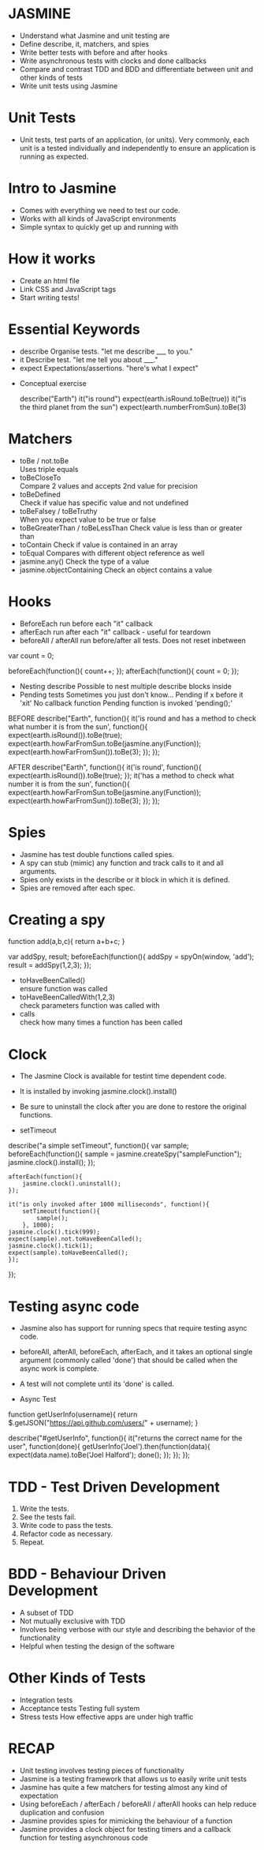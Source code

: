 # JASMINE

- Understand what Jasmine and unit testing are
- Define describe, it, matchers, and spies
- Write better tests with before and after hooks
- Write asynchronous tests with clocks and done callbacks
- Compare and contrast TDD and BDD and differentiate between unit and other kinds of tests
- Write unit tests using Jasmine

# Unit Tests
- Unit tests, test parts of an application, (or units). Very commonly, each unit is a tested individually and independently to ensure an application is running as expected.

# Intro to Jasmine
- Comes with everything we need to test our code.
- Works with all kinds of JavaScript environments
- Simple syntax to quickly get up and running with

# How it works
- Create an html file
- Link CSS and JavaScript tags
- Start writing tests!

# Essential Keywords
- describe		Organise tests. 			"let me describe ___ to you."
- it			Describe test. 				"let me tell you about ___."
- expect		Expectations/assertions. 	"here's what I expect"

* Conceptual exercise

	describe("Earth")
		it("is round")
			expect(earth.isRound.toBe(true))
		it("is the third planet from the sun")
			expect(earth.numberFromSun).toBe(3)

# Matchers
* toBe / not.toBe 	
				Uses triple equals
* toBeCloseTo		
				Compare 2 values and accepts 2nd value for precision
* toBeDefined		
				Check if value has specific value and not undefined
* toBeFalsey / toBeTruthy	
				When you expect value to be true or false
* toBeGreaterThan / toBeLessThan 
				Check value is less than or greater than
* toContain
				Check if value is contained in an array
* toEqual
				Compares with different object reference as well
* jasmine.any()
				Check the type of a value
* jasmine.objectContaining
				Check an object contains a value

# Hooks
* BeforeEach
				run before each "it" callback
* afterEach
				run after each "it" callback - useful for teardown
* beforeAll / afterAll
				run before/after all tests. Does not reset inbetween

var count = 0;

beforeEach(function(){
	count++;
});
afterEach(function(){
	count = 0;
});

* Nesting describe
				Possible to nest multiple describe blocks inside
* Pending tests
				Sometimes you just don't know...
				Pending if x before it 'xit'
				No callback function
				Pending function is invoked 'pending();'

BEFORE
describe("Earth", function(){
	it('is round and has a method to check what number it is from the sun', function(){
		expect(earth.isRound()).toBe(true);
		expect(earth.howFarFromSun.toBe(jasmine.any(Function));
		expect(earth.howFarFromSun()).toBe(3);
	});
});

AFTER
describe("Earth", function(){
	it('is round', function(){
		expect(earth.isRound()).toBe(true);
	});
	it('has a method to check what number it is from the sun', function(){
		expect(earth.howFarFromSun.toBe(jasmine.any(Function));
		expect(earth.howFarFromSun()).toBe(3);
	});
});

# Spies
* Jasmine has test double functions called spies.
* A spy can stub (mimic) any function and track calls to it and all arguments.
* Spies only exists in the describe or it block in which it is defined.
* Spies are removed after each spec.

# Creating a spy
function add(a,b,c){
	return a+b+c;
}

var addSpy, result;
beforeEach(function(){
	addSpy = spyOn(window, 'add');
	result = addSpy(1,2,3);
});

- toHaveBeenCalled() 	
			ensure function was called
- toHaveBeenCalledWith(1,2,3)	
			check parameters function was called with
- calls		
			check how many times a function has been called

# Clock
* The Jasmine Clock is available for testint time dependent code.
* It is installed by invoking jasmine.clock().install()
* Be sure to uninstall the clock after you are done to restore the original functions.

* setTimeout

describe("a simple setTimeout", function(){
	var sample;
	beforeEach(function(){
	sample = jasmine.createSpy("sampleFunction");
	jasmine.clock().install();
	});

	afterEach(function(){
		jasmine.clock().uninstall();
	});

	it("is only invoked after 1000 milliseconds", function(){
		setTimeout(function(){
			sample();
		}, 1000);
	jasmine.clock().tick(999);
	expect(sample).not.toHaveBeenCalled();
	jasmine.clock().tick(1);
	expect(sample).toHaveBeenCalled();
	});
});

# Testing async code
* Jasmine also has support for running specs that require testing async code.
* beforeAll, afterAll, beforeEach, afterEach, and it takes an optional single argument (commonly called 'done') that should be called when the async work is complete.
* A test will not complete until its 'done' is called.

* Async Test

function getUserInfo(username){
	return $.getJSON("https://api.github.com/users/" + username);
}

describe("#getUserInfo", function(){
	it("returns the correct name for the user", function(done){
		getUserInfo('Joel').then(function(data){
			expect(data.name).toBe('Joel Halford');
			done();
		});
	});
});

# TDD - Test Driven Development
1. Write the tests.
2. See the tests fail.
3. Write code to pass the tests.
4. Refactor code as necessary.
5. Repeat.

# BDD - Behaviour Driven Development
* A subset of TDD
* Not mutually exclusive with TDD
* Involves being verbose with our style and describing the behavior of the functionality
* Helpful when testing the design of the software

# Other Kinds of Tests
* Integration tests
* Acceptance tests		Testing full system
* Stress tests			How effective apps are under high traffic

# RECAP
* Unit testing involves testing pieces of functionality
* Jasmine is a testing framework that allows us to easily write unit tests
* Jasmine has quite a few matchers for testing almost any kind of expectation
* Using beforeEach / afterEach / beforeAll / afterAll hooks can help reduce duplication and confusion
* Jasmine provides spies for mimicking the behaviour of a function
* Jasmine provides a clock object for testing timers and a callback function for testing asynchronous code